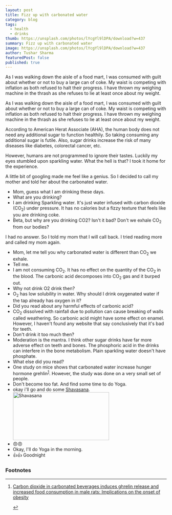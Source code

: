 ```yaml
---
layout: post
title: Fizz up with carbonated water
category: blog
tags:
  - health
  - drinks
thumb: https://unsplash.com/photos/lYcgYl9lDPA/download?w=437
summary: Fizz up with carbonated water
image: https://unsplash.com/photos/lYcgYl9lDPA/download?w=437
author: Tushar Sharma
featuredPost: false
published: true
---
```


As I was walking down the aisle of a food mart, I was consumed with guilt about whether or not to buy a large can of coke. My waist is competing with inflation as both refused to halt their progress. I have thrown my weighing machine in the thrash as she refuses to lie at least once about my weight.<!-- truncate_here -->

<link rel="stylesheet" type="text/css" href="{{ root_url }}/css/chat.css">

As I was walking down the aisle of a food mart, I was consumed with guilt about whether or not to buy a large can of coke. My waist is competing with inflation as both refused to halt their progress. I have thrown my weighing machine in the thrash as she refuses to lie at least once about my weight.

According to American Herat Associate (AHA), the human body does not need any additional sugar to function healthily. So taking consuming any additional sugar is futile. Also, sugar drinks increase the risk of many diseases like diabetes, colorectal cancer, etc.

However, humans are not programmed to ignore their tastes. Luckily my eyes stumbled upon sparkling water. What the hell is that? I took it home for the experience.

A little bit of googling made me feel like a genius. So I decided to call my mother and told her about the carbonated water.

<ul class="chatlist ">

<li class="shared received">
Mom, guess what I am drinking these days. 
</li>

<li class="shared sent">
What are you drinking?
</li>

<li class="shared received">
I am drinking Sparkling water. It's just water infused with carbon dioxide (CO<sub>2</sub>) under pressure. It has no calories but a fizzy texture that feels like you are drinking coke.
</li>


<li class="shared sent">
Beta, but why are you drinking CO2? Isn't it bad? Don't we exhale CO<sub>2</sub> from our bodies? 
</li>

</ul>

I had no answer. So I told my mom that I will call back. I tried reading more and called my mom again.


<ul class="chatlist">

  <li class="shared received">
  Mom, let me tell you why carbonated water is different than CO<sub>2</sub> we exhale.
  </li>
  
  <li class="shared sent">
  Tell me.
  </li>
  
  <li class="shared received">
  I am not consuming CO<sub>2</sub>. It has no effect on the quantity of the CO<sub>2</sub> in the blood. The carbonic acid decomposes into CO<sub>2</sub> gas and it burped out. 
  </li>
  
  
  <li class="shared sent">
  Why not drink O2 drink then?
  </li>

  <li class="shared received">
  O<sub>2</sub> has low solubility in water. Why should I drink oxygenated water if the tap already  has oxygen in it? 
  </li>
  
  
  <li class="shared sent">
  Did you read about any harmful effects of carbonic acid?
  </li>
  
  
  <li class="shared received">
  CO<sub>2</sub> dissolved with rainfall due to pollution can cause breaking of walls called weathering. So carbonic acid might have some effect on enamel. However, I haven't found any website that say conclusively that it's bad for teeth.
  </li>

  <li class="shared sent">
   Don't drink it too much then?
  </li>

  <li class="shared received">
  Moderation is the mantra. I think other sugar drinks have far more adverse effect on teeth and bones. The phosphoric acid in the drinks can interfere in the bone metabolism. Plain sparkling water doesn't have phosphate.
  </li>
  
  <li class="shared sent">
  What else did you read? 
  </li>

  <li class="shared received">
  One study on mice shows that carbonated water increase hunger hormone grehlin<sup><a href='#fn:1' rel='footnote'>1</a></sup>. However, the study was done on a very small set of people. 
  </li>

  <li class="shared sent">
  Don't become too fat. And find some time to do Yoga.
  </li>

  <li class="shared received">
  okay i'll go and do some <a href="https://en.wikipedia.org/wiki/Shavasana">Shavasana</a>.

  <img width="300" height="150" src="https://upload.wikimedia.org/wikipedia/commons/9/9f/Shavasana.jpg" alt="Shavasana"/>
  </li>

  <li class="shared sent">
  😠😠
  </li>

  <li class="shared received">
   Okay, I'll do Yoga in the morning.
   </li>

  <li class="shared sent">
  👍👍 Goodnight
  </li>
  
</ul>


<div class='footnotes'><h3>Footnotes</h3><hr />
  <ol>
    <li id='fn:1'>
         <p> <a href="https://pubmed.ncbi.nlm.nih.gov/28228348/" target="_blank">Carbon dioxide in carbonated beverages induces ghrelin release and increased food consumption in male rats: Implications on the onset of obesity</a> </p>
         <a href='#fnref:1' rev='footnote'>&#8617;</a>
    </li>
  </ol>
</div>